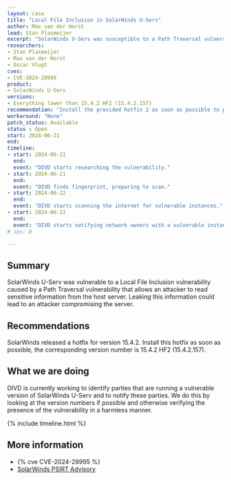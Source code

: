 ```yaml
---
layout: case
title: "Local File Inclusion in SolarWinds U-Serv"
author: Max van der Horst
lead: Stan Plasmeijer
excerpt: "SolarWinds U-Serv was susceptible to a Path Traversal vulnerability, resulting in a Local File Inclusion vulnerability that allows an attack to read sensitive information on the server."
researchers:
- Stan Plasmeijer
- Max van der Horst
- Oscar Vlugt
cves:
- CVE-2024-28995
product:
- SolarWinds U-Serv
versions: 
- Everything lower than 15.4.2 HF2 (15.4.2.157)
recommendation: "Install the provided hotfix 2 as soon as possible to patch the vulnerability."
workaround: "None"
patch_status: Available
status : Open
start: 2024-06-21
end:
timeline:
- start: 2024-06-21
  end:
  event: "DIVD starts researching the vulnerability."
- start: 2024-06-21
  end:
  event: "DIVD finds fingerprint, preparing to scan."
- start: 2024-06-22
  end:
  event: "DIVD starts scanning the internet for vulnerable instances."
- start: 2024-06-22
  end:
  event: "DIVD starts notifying network owners with a vulnerable instance in their network."
# ips: 0

---
```


## Summary

SolarWinds U-Serv was vulnerable to a Local File Inclusion vulnerability caused by a Path Traversal vulnerability that allows an attacker to read sensitive information from the host server. Leaking this information could lead to an attacker compromising the server.

## Recommendations

SolarWinds released a hotfix for version 15.4.2. Install this hotfix as soon as possible, the corresponding version number is 15.4.2 HF2 (15.4.2.157).

## What we are doing

DIVD is currently working to identify parties that are running a vulnerable version of SolarWinds U-Serv and to notify these parties. We do this by looking at the version numbers if possible and otherwise verifying the presence of the vulnerability in a harmless manner.

{% include timeline.html %}

## More information

* {% cve CVE-2024-28995 %}
* [SolarWinds PSIRT Advisory](https://www.solarwinds.com/trust-center/security-advisories/cve-2024-28995)
